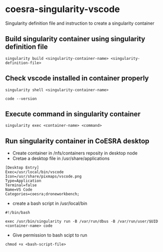 # coesra-singularity-vscode
Singularity definition file and instruction to create a singularity container

## Build singularity container using singularity definition file
```
singularity build <singularity-container-name> <singularity-definition-file>
```

## Check vscode installed in container properly 
```
singularity shell <singularity-container-name>

code --version
```

## Execute command in singularity container 
```
singularity exec <container-name> <command>
```

## Run singularity container in CoESRA desktop
* Create container in /nfs/containers reposity in desktop node
* Cretae a desktop file in /usr/share/applications 
```
[Desktop Entry]
Exec=/usr/local/bin/vscode
Icon=/usr/share/pixmaps/vscode.png
Type=Application
Terminal=false
Name=VS Code
Categories=coesra;droneworkbench;
```

* create a bash script in /usr/local/bin 
```
#!/bin/bash

exec /usr/bin/singularity run -B /var/run/dbus -B /var/run/user/$UID <container-name> code
```
* Give permission to bash scipt to run
```
chmod +x <bash-script-file>
```

